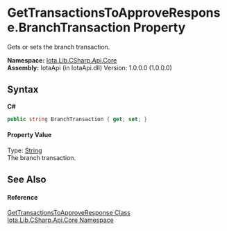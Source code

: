 # GetTransactionsToApproveResponse.BranchTransaction Property 
 

Gets or sets the branch transaction.

**Namespace:**&nbsp;<a href="N_Iota_Lib_CSharp_Api_Core">Iota.Lib.CSharp.Api.Core</a><br />**Assembly:**&nbsp;IotaApi (in IotaApi.dll) Version: 1.0.0.0 (1.0.0.0)

## Syntax

**C#**<br />
``` C#
public string BranchTransaction { get; set; }
```


#### Property Value
Type: <a href="http://msdn2.microsoft.com/en-us/library/s1wwdcbf" target="_blank">String</a><br />The branch transaction.

## See Also


#### Reference
<a href="T_Iota_Lib_CSharp_Api_Core_GetTransactionsToApproveResponse">GetTransactionsToApproveResponse Class</a><br /><a href="N_Iota_Lib_CSharp_Api_Core">Iota.Lib.CSharp.Api.Core Namespace</a><br />